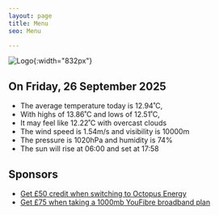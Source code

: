 ```yaml
---
layout: page
title: Menu
seo: Menu

---
```


![Logo](/images/logo.jpg){:width="832px"}

<!-- weather_marker starts -->
## On Friday, 26 September 2025

- The average temperature today is 12.94˚C,
- With highs of 13.86˚C and lows of 12.51˚C,
- It may feel like 12.22˚C with overcast clouds
- The wind speed is 1.54m/s and visibility is 10000m
- The pressure is 1020hPa and humidity is 74%
- The sun will rise at 06:00 and set at 17:58

<!-- weather_marker ends -->

## Sponsors

- [Get £50 credit when switching to Octopus Energy](https://bit.ly/3oD1nnS)
- [Get £75 when taking a 1000mb YouFibre broadband plan](https://aklam.io/91zWhU?)
